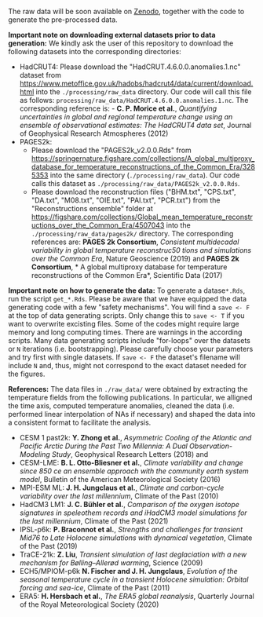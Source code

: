 The raw data will be soon available on [Zenodo](https://www.zenodo.org/), together with the code to generate the pre-processed data. 

**Important note on downloading external datasets prior to data generation:**
We kindly ask the user of this repository to download the following datasets into the corresponding directories:

- HadCRUT4: Please download the "HadCRUT.4.6.0.0.anomalies.1.nc" dataset from https://www.metoffice.gov.uk/hadobs/hadcrut4/data/current/download.html into the `./processing/raw_data` directory. Our code will call this file as follows: `processing/raw_data/HadCRUT.4.6.0.0.anomalies.1.nc`. The corresponding reference is: - **C. P. Morice et al.**, *Quantifying uncertainties in global and regional temperature change using an ensemble of observational estimates: The HadCRUT4 data set*, Journal of Geophysical Research Atmospheres (2012)
- PAGES2k: 
    - Please download the "PAGES2k_v2.0.0.Rds" from https://springernature.figshare.com/collections/A_global_multiproxy_database_for_temperature_reconstructions_of_the_Common_Era/3285353 into the same directory (`./processing/raw_data`). Our code calls this dataset as `./processing/raw_data/PAGES2k_v2.0.0.Rds`.
    - Please download the reconstruction files ("BHM.txt", "CPS.txt", "DA.txt", "M08.txt", "OIE.txt", "PAI.txt", "PCR.txt") from the "Reconstructions ensemble" folder at https://figshare.com/collections/Global_mean_temperature_reconstructions_over_the_Common_Era/4507043 into the `./processing/raw_data/pages2k/` directory.
    The corresponding references are: **PAGES 2k Consortium**, *Consistent multidecadal variability in global temperature reconstruc50 tions and simulations over the Common Era*, Nature Geoscience (2019) and **PAGES 2k Consortium**, * A global multiproxy database for temperature reconstructions of the Common Era*, Scientific Data (2017)
    
**Important note on how to generate the data:**
To generate a datase`*.Rds`, run the script `get_*.Rds`. Please be aware that we have equipped the data generating code with a few "safety mechanisms". You will find a `save <- F` at the top of data generating scripts. Only change this to `save <- T` if you want to overwrite excisting files. 
 Some of the codes might require large memory and long computing times. There are warnings in the according scripts. Many data generating scripts include "for-loops" over the datasets or `N` iterations (i.e. bootstrapping). Please carefully choose your parameters and try first with single datasets. If `save <- F` the dataset's filename will include `N` and, thus, might not correspond to the exact dataset needed for the figures.

**References:**
The data files in `./raw_data/` were obtained by extracting the temperature fields from the following publications. In particular, we alligned the time axis, computed temperature anomalies, cleaned the data (i.e. performed linear interpolation of NAs if necessary) and shaped the data into a consistent format to facilitate the analysis.

- CESM 1 past2k: **Y. Zhong et al.**, *Asymmetric Cooling of the Atlantic and Pacific Arctic During the Past Two Millennia: A Dual Observation-Modeling Study*, Geophysical Research Letters (2018) and 
- CESM-LME: **B. L. Otto-Bliesner et al.**, *Climate variability and change since 850 ce an ensemble approach with the community earth system model*, Bulletin of the American Meteorological Society (2016)
- MPI-ESM ML: **J. H. Jungclaus et al.**, *Climate and carbon-cycle variability over the last millennium*, Climate of the Past (2010)
- HadCM3 LM1: **J. C. Bühler et al.**, *Comparison of the oxygen isotope signatures in speleothem records and iHadCM3 model simulations for the last millennium*, Climate of the Past (2021)
- IPSL-p6k: **P. Braconnot et al.**, *Strengths and challenges for transient Mid76 to Late Holocene simulations with dynamical vegetation*, Climate of the Past (2019)
- TraCE-21k: **Z. Liu**, *Transient simulation of last deglaciation with a new mechanism for Bølling–Allerød warming*, Science (2009)
- ECH5/MPIOM-p6k **N. Fischer and J. H. Jungclaus**, *Evolution of the seasonal temperature cycle in a transient Holocene simulation: Orbital forcing and sea-ice*, Climate of the Past (2011)
- ERA5: **H. Hersbach et al.**, *The ERA5 global reanalysis*, Quarterly Journal of the Royal Meteorological Society (2020)

